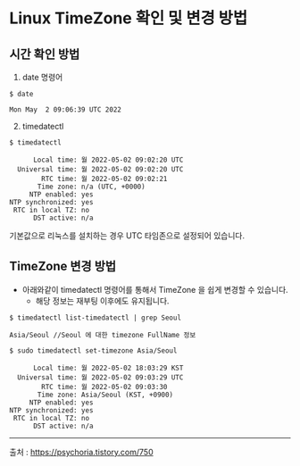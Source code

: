 # Linux TimeZone 확인 및 변경 방법

## 시간 확인 방법

1. date 명령어
```shell
$ date

Mon May  2 09:06:39 UTC 2022
```

2. timedatectl
```shell
$ timedatectl

      Local time: 월 2022-05-02 09:02:20 UTC
  Universal time: 월 2022-05-02 09:02:20 UTC
        RTC time: 월 2022-05-02 09:02:21
       Time zone: n/a (UTC, +0000)
     NTP enabled: yes
NTP synchronized: yes
 RTC in local TZ: no
      DST active: n/a
```

기본값으로 리눅스를 설치하는 경우 UTC 타임존으로 설정되어 있습니다.

## TimeZone 변경 방법

- 아래와같이 timedatectl 명령어를 통해서 TimeZone 을 쉽게 변경할 수 있습니다.
    - 해당 정보는 재부팅 이후에도 유지됩니다.
```shell
$ timedatectl list-timedatectl | grep Seoul  

Asia/Seoul //Seoul 에 대한 timezone FullName 정보

$ sudo timedatectl set-timezone Asia/Seoul

      Local time: 월 2022-05-02 18:03:29 KST
  Universal time: 월 2022-05-02 09:03:29 UTC
        RTC time: 월 2022-05-02 09:03:30
       Time zone: Asia/Seoul (KST, +0900)
     NTP enabled: yes
NTP synchronized: yes
 RTC in local TZ: no
      DST active: n/a
```


-----
출처 : https://psychoria.tistory.com/750